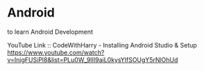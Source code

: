 # Android
to learn Android Development

YouTube Link :: 
CodeWithHarry - Installing Android Studio & Setup 
https://www.youtube.com/watch?v=InigFUSiPl8&list=PLu0W_9lII9aiL0kysYlfSOUgY5rNlOhUd